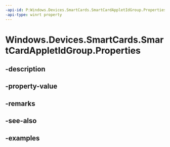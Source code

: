 ```yaml
---
-api-id: P:Windows.Devices.SmartCards.SmartCardAppletIdGroup.Properties
-api-type: winrt property
---
```


<!-- Property syntax.
public ValueSet Properties { get; }
-->

# Windows.Devices.SmartCards.SmartCardAppletIdGroup.Properties

## -description

## -property-value

## -remarks

## -see-also

## -examples

